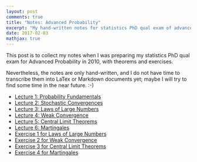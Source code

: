 ```yaml
---
layout: post
comments: true
title: "Notes: Advanced Probability"
excerpt: "My hand-written notes for statistics PhD qual exam of advanced probability, with theorems and exercises."
date: 2017-02-03
mathjax: true
---
```


This post is to collect my notes when I was preparing my statistics PhD qual exam for Advanced Probability in 2010, with theorems and exercises. 

Nevertheless, the notes are only hand-written, and I do not have time to transcribe them into LaTex or Markdown documents yet; maybe I will try to find some time in the near future. :-)

- [Lecture 1: Probability Fundamentals](https://github.com/bowen0701/adv_probability/probability_ch1.pdf)
- [Lecture 2: Stochastic Convergences](https://github.com/bowen0701/adv_probability/probability_ch2.pdf)
- [Lecture 3: Laws of Large Numbers](https://github.com/bowen0701/adv_probability/probability_ch3.pdf)
- [Lecture 4: Weak Convergence](https://github.com/bowen0701/adv_probability/probability_ch4.pdf)
- [Lecture 5: Central Limit Theorems](https://github.com/bowen0701/adv_probability/probability_ch5.pdf)
- [Lecture 6: Martingales](https://github.com/bowen0701/adv_probability/probability_ch6.pdf)
- [Exercise 1 for Laws of Large Numbers](https://github.com/bowen0701/adv_probability/probability_ex1.pdf)
- [Exercise 2 for Weak Convergence](https://github.com/bowen0701/adv_probability/probability_ex2.pdf)
- [Exercise 3 for Central Limit Theorems](https://github.com/bowen0701/adv_probability/probability_ex3.pdf)
- [Exercise 4 for Martingales](https://github.com/bowen0701/adv_probability/probability_ex4.pdf)
